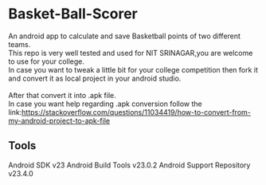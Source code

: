 # Basket-Ball-Scorer
An android app to calculate and save Basketball points of two different teams.<br>
This repo is very well tested and used for NIT SRINAGAR,you are welcome to use for your college.<br>
In case you want to tweak a little bit for your college competition then fork it and convert it as local project in your android studio.<br>
<br>
After that convert it into .apk file.<br>
In case you want help regarding .apk conversion follow the link:https://stackoverflow.com/questions/11034419/how-to-convert-from-my-android-project-to-apk-file

## Tools 
 Android SDK v23
 Android Build Tools v23.0.2
 Android Support Repository v23.4.0
